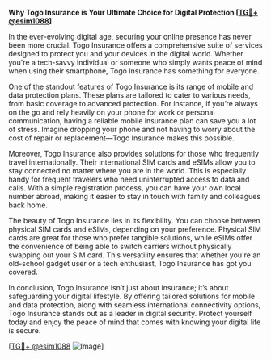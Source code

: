 **Why Togo Insurance is Your Ultimate Choice for Digital Protection [[TG💪+ @esim1088](https://t.me/s/esim1088)]**

In the ever-evolving digital age, securing your online presence has never been more crucial. Togo Insurance offers a comprehensive suite of services designed to protect you and your devices in the digital world. Whether you're a tech-savvy individual or someone who simply wants peace of mind when using their smartphone, Togo Insurance has something for everyone.

One of the standout features of Togo Insurance is its range of mobile and data protection plans. These plans are tailored to cater to various needs, from basic coverage to advanced protection. For instance, if you’re always on the go and rely heavily on your phone for work or personal communication, having a reliable mobile insurance plan can save you a lot of stress. Imagine dropping your phone and not having to worry about the cost of repair or replacement—Togo Insurance makes this possible.

Moreover, Togo Insurance also provides solutions for those who frequently travel internationally. Their international SIM cards and eSIMs allow you to stay connected no matter where you are in the world. This is especially handy for frequent travelers who need uninterrupted access to data and calls. With a simple registration process, you can have your own local number abroad, making it easier to stay in touch with family and colleagues back home.

The beauty of Togo Insurance lies in its flexibility. You can choose between physical SIM cards and eSIMs, depending on your preference. Physical SIM cards are great for those who prefer tangible solutions, while eSIMs offer the convenience of being able to switch carriers without physically swapping out your SIM card. This versatility ensures that whether you're an old-school gadget user or a tech enthusiast, Togo Insurance has got you covered.

In conclusion, Togo Insurance isn’t just about insurance; it’s about safeguarding your digital lifestyle. By offering tailored solutions for mobile and data protection, along with seamless international connectivity options, Togo Insurance stands out as a leader in digital security. Protect yourself today and enjoy the peace of mind that comes with knowing your digital life is secure.

[[TG💪+ @esim1088](https://t.me/s/esim1088) ![Image](https://i.postimg.cc/Y0z9fWf4/image.png)]